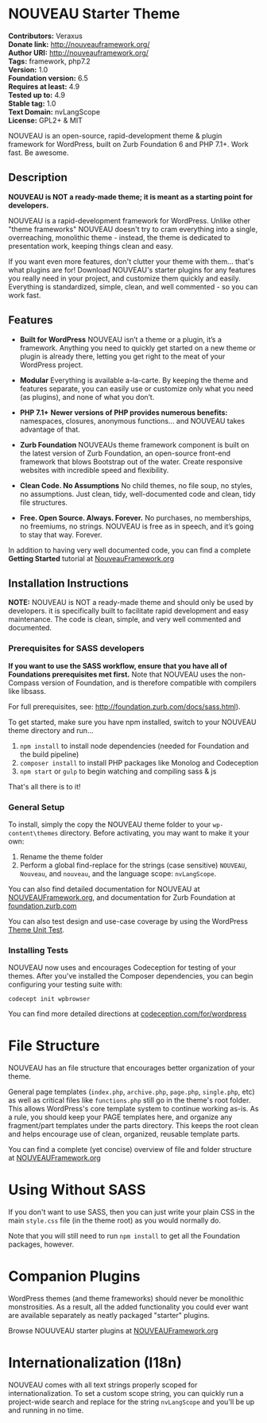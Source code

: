# NOUVEAU Starter Theme
**Contributors:** Veraxus  
**Donate link:** http://nouveauframework.org/  
**Author URI:** http://nouveauframework.org/  
**Tags:** framework, php7.2  
**Version:** 1.0  
**Foundation version:** 6.5  
**Requires at least:** 4.9  
**Tested up to:** 4.9  
**Stable tag:** 1.0  
**Text Domain:** nvLangScope  
**License:** GPL2+ & MIT  

NOUVEAU is an open-source, rapid-development theme & plugin framework for WordPress, built on Zurb Foundation 6 and PHP 7.1+. Work fast. Be awesome.

## Description

**NOUVEAU is NOT a ready-made theme; it is meant as a starting point for developers.**

NOUVEAU is a rapid-development framework for WordPress. Unlike other "theme frameworks" NOUVEAU doesn't try to cram everything into a single, overreaching, monolithic theme - instead, the theme is dedicated to presentation work, keeping things clean and easy.

If you want even more features, don't clutter your theme with them... that's what plugins are for! Download NOUVEAU's starter plugins for any features you really need in your project, and customize them quickly and easily. Everything is standardized, simple, clean, and well commented - so you can work fast.

## Features

* **Built for WordPress**
NOUVEAU isn’t a theme or a plugin, it’s a framework. Anything you need to quickly get started on a new theme or plugin is already there, letting you get right to the meat of your WordPress project.

* **Modular**
Everything is available a-la-carte. By keeping the theme and features separate, you can easily use or customize only what you need (as plugins), and none of what you don’t.

* **PHP 7.1+**
**Newer versions of PHP provides numerous benefits:** namespaces, closures, anonymous functions... and NOUVEAU takes advantage of that.

* **Zurb Foundation**
NOUVEAUs theme framework component is built on the latest version of Zurb Foundation, an open-source front-end framework that blows Bootstrap out of the water. Create responsive websites with incredible speed and flexibility.

* **Clean Code. No Assumptions**
No child themes, no file soup, no styles, no assumptions. Just clean, tidy, well-documented code and clean, tidy file structures.

* **Free. Open Source. Always. Forever.**
No purchases, no memberships, no freemiums, no strings. NOUVEAU is free as in speech, and it’s going to stay that way. Forever.

In addition to having very well documented code, you can find a complete **Getting Started** tutorial at [NouveauFramework.org](http://nouveauframework.org/documentation/getting-started/)

## Installation Instructions

**NOTE:** NOUVEAU is NOT a ready-made theme and should only be used by developers. it is specifically built to facilitate rapid development and easy maintenance. The code is clean, simple, and very well commented and documented.  

### Prerequisites for SASS developers
**If you want to use the SASS workflow, ensure that you have all of Foundations prerequisites met first.** Note that NOUVEAU uses the non-Compass version of Foundation, and is therefore compatible with compilers like libsass.

For full prerequisites, see: http://foundation.zurb.com/docs/sass.html).

To get started, make sure you have npm installed, switch to your NOUVEAU theme directory and run...

1. `npm install` to install node dependencies (needed for Foundation and the build pipeline)
1. `composer install` to install PHP packages like Monolog and Codeception
1. `npm start` or `gulp` to begin watching and compiling sass & js

That's all there is to it!

### General Setup
To install, simply the copy the NOUVEAU theme folder to your `wp-content\themes` directory. Before activating, you may want to make it your own: 

1. Rename the theme folder 
1. Perform a global find-replace for the strings (case sensitive) `NOUVEAU`, `Nouveau`, and `nouveau`, and the language scope: `nvLangScope`.

You can also find detailed documentation for NOUVEAU at [NOUVEAUFramework.org](http://nouveauframework.org/documentation/getting-started/), and documentation for Zurb Foundation at [foundation.zurb.com](http://foundation.zurb.com/docs/sass.html)

You can also test design and use-case coverage by using the WordPress [Theme Unit Test]( http://codex.wordpress.org/Theme_Unit_Test ).

### Installing Tests
NOUVEAU now uses and encourages Codeception for testing of your themes. After you've installed the Composer dependencies, you can begin configuring your testing suite with:

`codecept init wpbrowser`

You can find more detailed directions at [codeception.com/for/wordpress](https://codeception.com/for/wordpress#Install)

# File Structure

NOUVEAU has an file structure that encourages better organization of your theme.

General page templates (`index.php`, `archive.php`, `page.php`, `single.php`, etc) as well as critical files like `functions.php` still go in the theme's root folder. This allows WordPress's core template system to continue working as-is. As a rule, you should keep your PAGE templates here, and organize any fragment/part templates under the parts directory. This keeps the root clean and helps encourage use of clean, organized, reusable template parts.

You can find a complete (yet concise) overview of file and folder structure at [NOUVEAUFramework.org](http://nouveauframework.org/documentation/getting-started/)

# Using Without SASS

If you don't want to use SASS, then you can just write your plain CSS in the main `style.css` file (in the theme root) as you would normally do.

Note that you will still need to run `npm install` to get all the Foundation packages, however.

# Companion Plugins

WordPress themes (and theme frameworks) should never be monolithic monstrosities. As a result, all the added functionality you could ever want are available separately as neatly packaged "starter" plugins.

Browse NOUUVEAU starter plugins at [NOUVEAUFramework.org](https://nouveauframework.org/download-nouveau/#plugin-downloads)

# Internationalization (I18n)

NOUVEAU comes with all text strings properly scoped for internationalization. To set a custom scope string, you can quickly run a project-wide search and replace for the string `nvLangScope` and you'll be up and running in no time.
